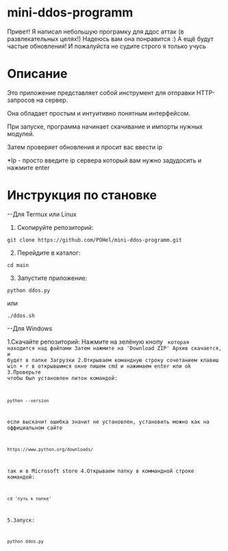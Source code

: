 # mini-ddos-programm
Привет!
Я написал небольшую програмку для ддос аттак (в развлекательных целях!)
Надеюсь вам она понравится :)
А ещё будут частые обновления!
И пожалуйста не судите строго я только учусь

# Описание

Это приложение представляет собой инструмент для отправки HTTP-запросов на сервер. 

Она обладает простым и интуитивно понятным интерфейсом.

При запуске, программа начинает скачивание и импорты нужных модулей. 

Затем проверяет обновления и просит вас ввести ip

*Ip - просто введите ip сервера который вам нужно задудосить и нажмите enter

# Инструкция по становке
--Для Termux или Linux
1. Скопируйте репозиторий:
```
git clone https://github.com/POHel/mini-ddos-programm.git
```
2. Перейдите в каталог:
```
cd main
```
3. Запустите приложение:
```
python ddos.py
```
или
```
./ddos.sh
```

--Для Windows

1.Скачайте репозиторий:
Нажмите на зелёную кнопу <code> которая находится над файлами
Затем нажмите на 'Download ZIP'
Архив скачается, и будет в папке Загрузки
2.Открываем командную строку
сочетанием клавиш win + r
в открывшимся окне пишем cmd и нажимаем enter или ok 
3.Проверьте чтобы был установлен питон
командой:
```
python --version
```
если выскачит ошибка значит не установлен, установить можно как на оффициальном сайте
```
https://www.python.org/downloads/
```
так и в Microsoft store
4.Открываем папку в коммандной строке командой:
```
cd 'путь к папке'
```
5.Запуск:
```
python ddos.py
```









